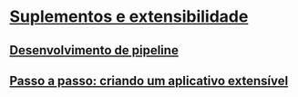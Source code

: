 # [Suplementos e extensibilidade](index.md)
## [Desenvolvimento de pipeline](pipeline-development.md)
## [Passo a passo: criando um aplicativo extensível](walkthrough-create-extensible-app.md)
